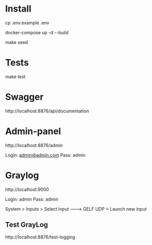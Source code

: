 # Install

cp .env.example .env

docker-compose up -d --build

make seed 

# Tests

make test

# Swagger

http://localhost:8876/api/documentation

# Admin-panel

http://localhost:8876/admin

Login: admin@admin.com
Pass: admin

# Graylog

http://localhost:9000

Login: admin
Pass: admin

System > Inputs > Select Input ---> GELF UDP > Launch new input

## Test GrayLog

http://localhost:8876/test-logging
